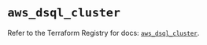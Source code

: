 # `aws_dsql_cluster`

Refer to the Terraform Registry for docs: [`aws_dsql_cluster`](https://registry.terraform.io/providers/hashicorp/aws/6.10.0/docs/resources/dsql_cluster).
